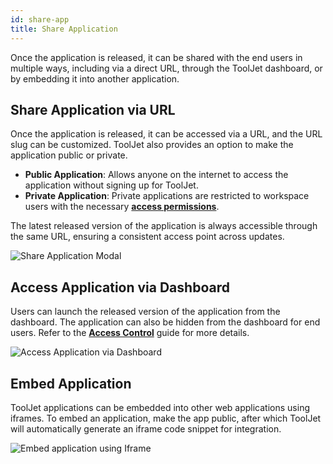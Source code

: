 ```yaml
---
id: share-app
title: Share Application
---
```


Once the application is released, it can be shared with the end users in multiple ways, including via a direct URL, through the ToolJet dashboard, or by embedding it into another application.

## Share Application via URL

Once the application is released, it can be accessed via a URL, and the URL slug can be customized. ToolJet also provides an option to make the application public or private.

- **Public Application**: Allows anyone on the internet to access the application without signing up for ToolJet. 
- **Private Application**: Private applications are restricted to workspace users with the necessary **[access permissions](#)**.

The latest released version of the application is always accessible through the same URL, ensuring a consistent access point across updates.

<img className="screenshot-full" src="/img/development-lifecycle/release/share/url.png" alt="Share Application Modal"/>

## Access Application via Dashboard

Users can launch the released version of the application from the dashboard. The application can also be hidden from the dashboard for end users. Refer to the **[Access Control](/docs/user-management/role-based-access/access-control)** guide for more details.

<img className="screenshot-full" src="/img/development-lifecycle/release/share/dashboard.png" alt="Access Application via Dashboard"/>

## Embed Application

ToolJet applications can be embedded into other web applications using iframes. To embed an application, make the app public, after which ToolJet will automatically generate an iframe code snippet for integration.

<img className="screenshot-full" src="/img/development-lifecycle/release/share/embed.png" alt="Embed application using Iframe"/>

